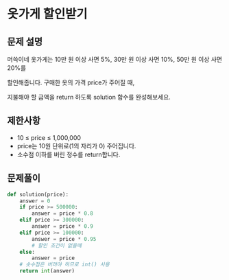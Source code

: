 # 옷가게 할인받기

## 문제 설명
머쓱이네 옷가게는 10만 원 이상 사면 5%, 30만 원 이상 사면 10%, 50만 원 이상 사면 20%를 

할인해줍니다. 구매한 옷의 가격 price가 주어질 때, 

지불해야 할 금액을 return 하도록 solution 함수를 완성해보세요.

## 제한사항
- 10 ≤ price ≤ 1,000,000
- price는 10원 단위로(1의 자리가 0) 주어집니다.
- 소수점 이하를 버린 정수를 return합니다.

## 문제풀이
```python
def solution(price):
    answer = 0
    if price >= 500000:
        answer = price * 0.8
    elif price >= 300000:
        answer = price * 0.9
    elif price >= 100000:
        answer = price * 0.95
        # 할인 조건이 없을떼 
    else:
        answer = price    
    # 솟수점은 버려야 하므로 int() 사용
    return int(answer)
```